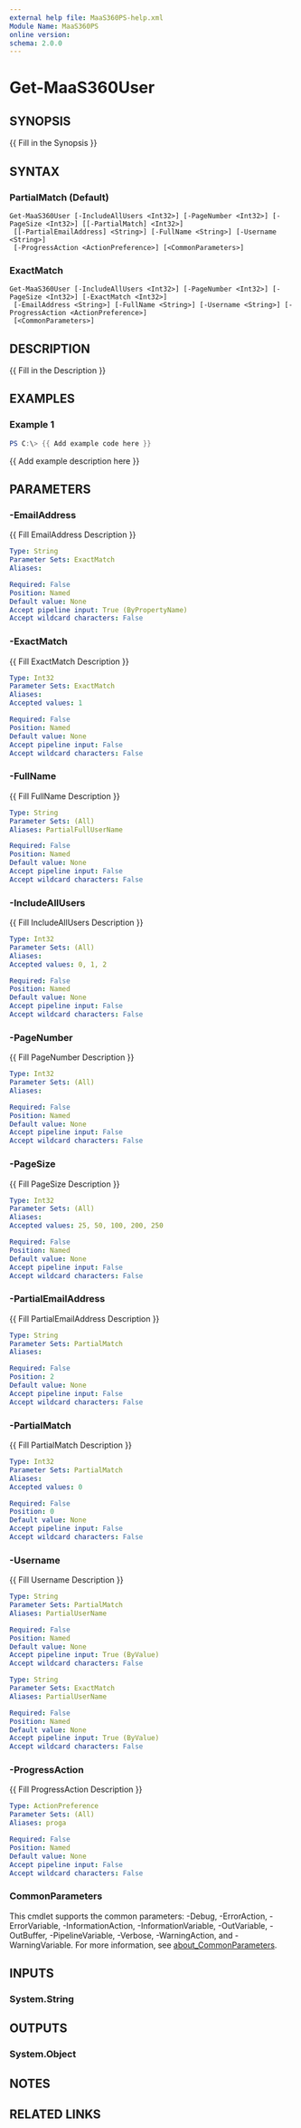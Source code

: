 ```yaml
---
external help file: MaaS360PS-help.xml
Module Name: MaaS360PS
online version:
schema: 2.0.0
---
```


# Get-MaaS360User

## SYNOPSIS
{{ Fill in the Synopsis }}

## SYNTAX

### PartialMatch (Default)
```
Get-MaaS360User [-IncludeAllUsers <Int32>] [-PageNumber <Int32>] [-PageSize <Int32>] [[-PartialMatch] <Int32>]
 [[-PartialEmailAddress] <String>] [-FullName <String>] [-Username <String>]
 [-ProgressAction <ActionPreference>] [<CommonParameters>]
```

### ExactMatch
```
Get-MaaS360User [-IncludeAllUsers <Int32>] [-PageNumber <Int32>] [-PageSize <Int32>] [-ExactMatch <Int32>]
 [-EmailAddress <String>] [-FullName <String>] [-Username <String>] [-ProgressAction <ActionPreference>]
 [<CommonParameters>]
```

## DESCRIPTION
{{ Fill in the Description }}

## EXAMPLES

### Example 1
```powershell
PS C:\> {{ Add example code here }}
```

{{ Add example description here }}

## PARAMETERS

### -EmailAddress
{{ Fill EmailAddress Description }}

```yaml
Type: String
Parameter Sets: ExactMatch
Aliases:

Required: False
Position: Named
Default value: None
Accept pipeline input: True (ByPropertyName)
Accept wildcard characters: False
```

### -ExactMatch
{{ Fill ExactMatch Description }}

```yaml
Type: Int32
Parameter Sets: ExactMatch
Aliases:
Accepted values: 1

Required: False
Position: Named
Default value: None
Accept pipeline input: False
Accept wildcard characters: False
```

### -FullName
{{ Fill FullName Description }}

```yaml
Type: String
Parameter Sets: (All)
Aliases: PartialFullUserName

Required: False
Position: Named
Default value: None
Accept pipeline input: False
Accept wildcard characters: False
```

### -IncludeAllUsers
{{ Fill IncludeAllUsers Description }}

```yaml
Type: Int32
Parameter Sets: (All)
Aliases:
Accepted values: 0, 1, 2

Required: False
Position: Named
Default value: None
Accept pipeline input: False
Accept wildcard characters: False
```

### -PageNumber
{{ Fill PageNumber Description }}

```yaml
Type: Int32
Parameter Sets: (All)
Aliases:

Required: False
Position: Named
Default value: None
Accept pipeline input: False
Accept wildcard characters: False
```

### -PageSize
{{ Fill PageSize Description }}

```yaml
Type: Int32
Parameter Sets: (All)
Aliases:
Accepted values: 25, 50, 100, 200, 250

Required: False
Position: Named
Default value: None
Accept pipeline input: False
Accept wildcard characters: False
```

### -PartialEmailAddress
{{ Fill PartialEmailAddress Description }}

```yaml
Type: String
Parameter Sets: PartialMatch
Aliases:

Required: False
Position: 2
Default value: None
Accept pipeline input: False
Accept wildcard characters: False
```

### -PartialMatch
{{ Fill PartialMatch Description }}

```yaml
Type: Int32
Parameter Sets: PartialMatch
Aliases:
Accepted values: 0

Required: False
Position: 0
Default value: None
Accept pipeline input: False
Accept wildcard characters: False
```

### -Username
{{ Fill Username Description }}

```yaml
Type: String
Parameter Sets: PartialMatch
Aliases: PartialUserName

Required: False
Position: Named
Default value: None
Accept pipeline input: True (ByValue)
Accept wildcard characters: False
```

```yaml
Type: String
Parameter Sets: ExactMatch
Aliases: PartialUserName

Required: False
Position: Named
Default value: None
Accept pipeline input: True (ByValue)
Accept wildcard characters: False
```

### -ProgressAction
{{ Fill ProgressAction Description }}

```yaml
Type: ActionPreference
Parameter Sets: (All)
Aliases: proga

Required: False
Position: Named
Default value: None
Accept pipeline input: False
Accept wildcard characters: False
```

### CommonParameters
This cmdlet supports the common parameters: -Debug, -ErrorAction, -ErrorVariable, -InformationAction, -InformationVariable, -OutVariable, -OutBuffer, -PipelineVariable, -Verbose, -WarningAction, and -WarningVariable. For more information, see [about_CommonParameters](http://go.microsoft.com/fwlink/?LinkID=113216).

## INPUTS

### System.String

## OUTPUTS

### System.Object
## NOTES

## RELATED LINKS
